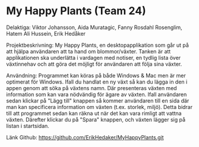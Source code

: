 # My Happy Plants (Team 24)

Delaktiga:
Viktor Johansson, 
Aida Muratagic,
Fanny Rosdahl Rosenglim,
Hatem Ali Hussein,
Erik Hedåker

Projektbeskrivning:
My Happy Plants, en desktopapplikation som går ut på att hjälpa användaren att ta hand om blommor/växter.
Tanken är att applikationen ska underlätta i vardagen med notiser, en tydlig lista över växtinnehav 
och att göra det möjligt för användaren att följa sina växter. 

Användning: Programmet kan köras på både Windows & Mac men är mer optimerat för Windows. Ifall du handlat en ny växt 
så kan du lägga in den i appen genom att söka på växtens namn. Där presenteras växten med information som kan vara nödvändig 
för ägare av växten. Ifall användaren sedan klickar på "Lägg till" knappen så kommer användaren till en 
sida där man kan specificera information om växten (t.ex. storlek, miljö). Detta bidrar till att programmet sedan kan räkna ut när 
det kan vara rimligt att vattna växten. Därefter klickar du på "Spara" knappen, och växten lägger sig på listan i startsidan. 

Länk Github: https://github.com/ErikHedaker/MyHappyPlants.git
